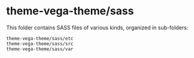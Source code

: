 # theme-vega-theme/sass

This folder contains SASS files of various kinds, organized in sub-folders:

    theme-vega-theme/sass/etc
    theme-vega-theme/sass/src
    theme-vega-theme/sass/var
